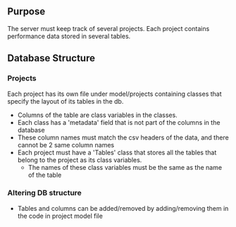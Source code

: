 ## Purpose
The server must keep track of several projects. Each project contains performance data stored in several tables.

## Database Structure

### Projects
Each project has its own file under model/projects containing classes that specify the layout of its tables in the db.
- Columns of the table are class variables in the classes.
- Each class has a 'metadata' field that is not part of the columns in the database
- These column names must match the csv headers of the data, and there cannot be 2 same column names
- Each project must have a 'Tables' class that stores all the tables that belong to the project as its class variables.
  - The names of these class variables must be the same as the name of the table
  
### Altering DB structure
- Tables and columns can be added/removed by adding/removing them in the code in project model file
